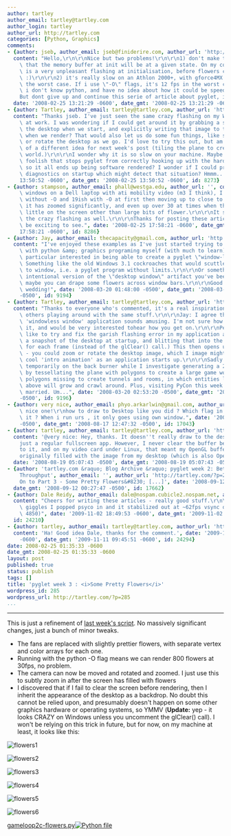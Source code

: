 ```yaml
---
author: tartley
author_email: tartley@tartley.com
author_login: tartley
author_url: http://tartley.com
categories: [Python, Graphics]
comments:
- {author: jseb, author_email: jseb@finiderire.com, author_url: 'http://www.finiderire.com',
  content: "Hello,\r\n\r\nNice but two problems!\r\n\r\n1) don't make the assumption\
    \ that the memory buffer at init will be at a given state. On my computer, there\
    \ is a very unpleasant flashing at initialisation, before flowers conquers all\
    \ :)\r\n\r\n2) it's really slow on an Athlon 2000+, with gforce4MX CG. 6 fps in\
    \ the worst case. If i use \"-O\" flags, it's 12 fps in the worst case. Alas,\
    \ i don't know python, and have no idea about how it could be speed up.\r\n\r\n\
    But dont give up and continue this serie of article about pyglet, it's interesting!",
  date: '2008-02-25 13:21:29 -0600', date_gmt: '2008-02-25 13:21:29 -0600', id: 8271}
- {author: Tartley, author_email: tartley@tartley.com, author_url: 'http://tartley.com',
  content: "Thanks jseb. I've just seen the same crazy flashing on my Windows machine\
    \ at work. I was wondering if I could get around it by grabbing a snapshot of\
    \ the desktop when we start, and explicitly writing that image to the background\
    \ when we render? That would also let us do some fun things, like subtly zoom\
    \ or rotate the desktop as we go. I'd love to try this out, but am in the thick\
    \ of a different idea for next week's post (tiling the plane to create a 2D game\
    \ world.)\r\n\r\nI wonder why it is so slow on your machine. Maybe I'm doing something\
    \ foolish that stops pyglet from correctly hooking up with the hardware acceleration,\
    \ so it all ends up being software rendered? I wonder if I could print out some\
    \ diagnostics on startup which might detect that situation? Hmmm...", date: '2008-02-25
    13:50:52 -0600', date_gmt: '2008-02-25 13:50:52 -0600', id: 8273}
- {author: stampson, author_email: phall@westga.edu, author_url: '', content: "In\
    \ windows on a Dell laptop with ati mobility video (m3 I think), I get 11.3 fps\
    \ without -O and 19ish with -O at first then moving up to close to 25fps once\
    \ it has zoomed significantly, and even up over 30 at times when there is very\
    \ little on the screen other than large bits of flower.\r\n\r\nIt starts with\
    \ the crazy flashing as well.\r\n\r\nThanks for posting these articles, more would\
    \ be exciting to see.", date: '2008-02-25 17:58:21 -0600', date_gmt: '2008-02-25
    17:58:21 -0600', id: 8286}
- {author: Jay, author_email: thecapacity@gmail.com, author_url: 'http://blog.thecapacity.com',
  content: "I've enjoyed these examples as I've just started trying to do something\
    \ with python &amp; graphics programing myself (with much to learn).\r\n\r\nI'm\
    \ particular interested in being able to create a pyglet \"window-less\" window.\
    \ Something like the old Windows 3.1 cockroaches that would scuttle from window\
    \ to window, i.e. a pyglet program without limits.\r\n\r\nOr something like an\
    \ intentional version of the \"desktop window\" artifact you've been getting,\
    \ maybe you can drape some flowers across window bars.\r\n\r\nGood luck with the\
    \ wedding!", date: '2008-03-20 01:48:00 -0500', date_gmt: '2008-03-20 01:48:00
    -0500', id: 9194}
- {author: Tartley, author_email: tartley@tartley.com, author_url: 'http://tartley.com',
  content: "Thanks to everyone who's commented, it's a real inspiration to hear about\
    \ others playing around with the same stuff.\r\n\r\nJay: I agree that the hardware-accelerated\
    \ 'windowless window' application sounds amusing. I'm not sure how I'd go about\
    \ it, and would be very interested tohear how you get on.\r\n\r\nPersonally, I'd\
    \ like to try and fix the garish flashing error in my application above, by grabbing\
    \ a snapshot of the desktop at startup, and blitting that into the background\
    \ for each frame (instead of the glClear() call.) This then opens up cool possibilities\
    \ - you could zoom or rotate the desktop image, which I image might make for a\
    \ cool 'intro animation' as an application starts up.\r\n\r\nSadly that idea's\
    \ temporarily on the back burner while I investigate generating a 2D game world,\
    \ by tessellating the plane with polygons to create a large game world, with some\
    \ polygons missing to create tunnels and rooms, in which entities like the 'flowers'\
    \ above will grow and crawl around. Plus, visiting PyCon this week. And getting\
    \ married. Um...", date: '2008-03-20 02:53:20 -0500', date_gmt: '2008-03-20 02:53:20
    -0500', id: 9196}
- {author: very nice, author_email: phyo.arkarlwin@gmail.com, author_url: '', content: "Very\
    \ nice one!\r\nhow to draw to Desktop like you did ? Which flag in window to do\
    \ it ? When i run urs , it only goes using own window.", date: '2008-08-17 12:47:32
    -0500', date_gmt: '2008-08-17 12:47:32 -0500', id: 17043}
- {author: tartley, author_email: tartley@tartley.com, author_url: 'http://tartley.com',
  content: '@very nice: Hey, thanks. It doesn''t really draw to the desktop, it''s
    just a regular fullscreen app. However, I never clear the buffer before drawing
    to it, and on my video card under Linux, that meant my OpenGL buffer was apparently
    originally filled with the image from my desktop (which is also OpenGL accelerated.',
  date: '2008-08-19 05:07:43 -0500', date_gmt: '2008-08-19 05:07:43 -0500', id: 17101}
- {author: 'tartley.com &raquo; Blog Archive &raquo; pyglet week 2: Better Vertex
    Throughput', author_email: '', author_url: 'http://tartley.com/?p=264', content: '[...]
    On to Part 3 - Some Pretty Flowers&#8230; [...]', date: '2008-09-12 00:27:47 -0500',
  date_gmt: '2008-09-12 00:27:47 -0500', id: 17662}
- {author: Dale Reidy, author_email: dale@nospam.cubicle2.nospam.net, author_url: 'http://blog.dalereidy.co.uk',
  content: "Cheers for writing these articles - really good stuff.\r\n\r\nJust for\
    \ giggles I popped psyco in and it stabilized out at ~62fps vsync disabled (ati\
    \ 4850)", date: '2009-11-02 18:49:53 -0600', date_gmt: '2009-11-02 18:49:53 -0600',
  id: 24210}
- {author: tartley, author_email: tartley@tartley.com, author_url: 'http://tartley.com',
  content: 'Ha! Good idea Dale, thanks for the comment.', date: '2009-11-11 09:45:51
    -0600', date_gmt: '2009-11-11 09:45:51 -0600', id: 24294}
date: 2008-02-25 01:35:33 -0600
date_gmt: 2008-02-25 01:35:33 -0600
layout: post
published: true
status: publish
tags: []
title: 'pyglet week 3 : <i>Some Pretty Flowers</i>'
wordpress_id: 285
wordpress_url: http://tartley.com/?p=285
...
```

---

This is just a refinement of [last week's
script](http://tartley.com/?p=264). No massively significant changes,
just a bunch of minor tweaks.

-   The fans are replaced with slightly prettier flowers, with separate
    vertex and color arrays for each one.
-   Running with the python -O flag means we can render 800 flowers at
    30fps, no problem.
-   The camera can now be moved and rotated and zoomed. I just use this
    to subtly zoom in after the screen has filled with flowers
-   I discovered that if I fail to clear the screen before rendering,
    then I inherit the appearance of the desktop as a backdrop. No doubt
    this cannot be relied upon, and presumably doesn't happen on some
    other graphics hardware or operating systems, so YMMV (**Update:**
    yep - it looks CRAZY on Windows unless you uncomment the glClear()
    call). I won't be relying on this trick in future, but for now, on
    my machine at least, it looks like this:

![flowers1](http://tartley.com/wp-content/uploads/2008/02/screenshot-flowers1.jpg)

![flowers2](http://tartley.com/wp-content/uploads/2008/02/screenshot-flowers2.jpg)

![flowers3](http://tartley.com/wp-content/uploads/2008/02/screenshot-flowers3.jpg)

![flowers4](http://tartley.com/wp-content/uploads/2008/02/screenshot-flowers4.jpg)

![flowers5](http://tartley.com/wp-content/uploads/2008/02/screenshot-flowers5.jpg)

![flowers6](http://tartley.com/wp-content/uploads/2008/02/screenshot-flowers6.jpg)

[gameloop2c-flowers.py![Python
file](http://tartley.com/wp-content/uploads/2008/02/doc-python.png)](http://tartley.com/wp-content/uploads/2008/02/gameloop2c-flowerspy.zip "gameloop2c-flowers.py")
